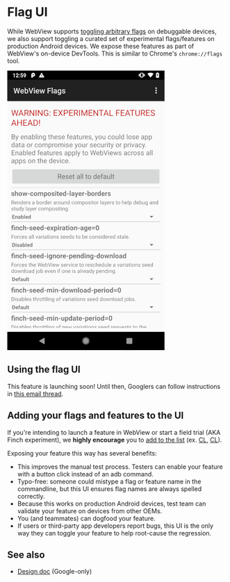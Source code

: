 # Flag UI

While WebView supports [toggling arbitrary flags](commandline-flags.md) on
debuggable devices, we also support toggling a curated set of experimental
flags/features on production Android devices. We expose these features as part
of WebView's on-device DevTools. This is similar to Chrome's `chrome://flags`
tool.

![WebView flag UI](images/webview_flag_ui.png)

## Using the flag UI

This feature is launching soon! Until then, Googlers can follow instructions in
[this email thread](http://shortn/_Whbt0gWDS9).

<!-- TODO(ntfschr): fill this out when Dev UI launches (https://crbug.com/1002589)-->

## Adding your flags and features to the UI

If you're intending to launch a feature in WebView or start a field trial (AKA
Finch experiment), we **highly encourage** you to [add to the
list](/android_webview/java/src/org/chromium/android_webview/common/ProductionSupportedFlagList.java)
(ex. [CL](https://crrev.com/c/2008007), [CL](https://crrev.com/c/2066144)).

Exposing your feature this way has several benefits:

- This improves the manual test process. Testers can enable your feature with a
  button click instead of an adb command.
- Typo-free: someone could mistype a flag or feature name in the commandline,
  but this UI ensures flag names are always spelled correctly.
- Because this works on production Android devices, test team can validate your
  feature on devices from other OEMs.
- You (and teammates) can dogfood your feature.
- If users or third-party app developers report bugs, this UI is the only way
  they can toggle your feature to help root-cause the regression.

## See also

- [Design doc](http://go/webview-dev-ui-flags-design) (Google-only)
